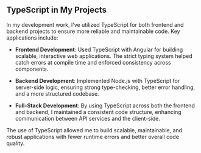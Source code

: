 ## TypeScript in My Projects

In my development work, I’ve utilized TypeScript for both frontend and backend projects to ensure more reliable and maintainable code. Key applications include:

- **Frontend Development**: Used TypeScript with Angular for building scalable, interactive web applications. The strict typing system helped catch errors at compile time and enforced consistency across components.
  
- **Backend Development**: Implemented Node.js with TypeScript for server-side logic, ensuring strong type-checking, better error handling, and a more structured codebase.

- **Full-Stack Development**: By using TypeScript across both the frontend and backend, I maintained a consistent code structure, enhancing communication between API services and the client-side.

The use of TypeScript allowed me to build scalable, maintainable, and robust applications with fewer runtime errors and better overall code quality.